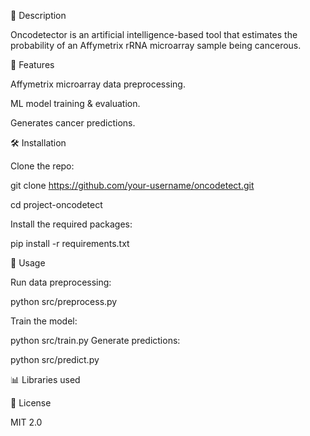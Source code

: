 📝 Description

Oncodetector is an artificial intelligence-based tool that estimates the probability of an Affymetrix rRNA microarray sample being cancerous.

🚀 Features

Affymetrix microarray data preprocessing.

ML model training & evaluation.

Generates cancer predictions.

🛠️ Installation

Clone the repo:

git clone https://github.com/your-username/oncodetect.git

cd project-oncodetect

Install the required packages:

pip install -r requirements.txt

🧪 Usage

Run data preprocessing:

python src/preprocess.py

Train the model:

python src/train.py
Generate predictions:

python src/predict.py

📊 Libraries used

📄 License

MIT 2.0

